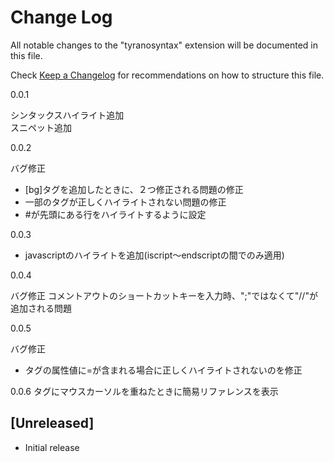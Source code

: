# Change Log

All notable changes to the "tyranosyntax" extension will be documented in this file.

Check [Keep a Changelog](http://keepachangelog.com/) for recommendations on how to structure this file.


0.0.1

シンタックスハイライト追加  
スニペット追加

0.0.2

バグ修正
- [bg]タグを追加したときに、２つ修正される問題の修正
- 一部のタグが正しくハイライトされない問題の修正
- \#が先頭にある行をハイライトするように設定

0.0.3

- javascriptのハイライトを追加(iscript～endscriptの間でのみ適用)

0.0.4

バグ修正
コメントアウトのショートカットキーを入力時、";"ではなくて"//"が追加される問題

0.0.5

バグ修正
- タグの属性値に=が含まれる場合に正しくハイライトされないのを修正

0.0.6
タグにマウスカーソルを重ねたときに簡易リファレンスを表示

## [Unreleased]

- Initial release